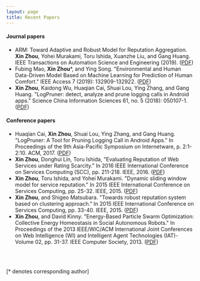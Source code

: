 ```yaml
---
layout: page
title: Recent Papers
---
```


#### Journal papers
- ARM: Toward Adaptive and Robust Model for Reputation Aggregation.  
**Xin Zhou**, Yohei Murakami, Toru Ishida, Xuanzhe Liu, and Gang Huang. IEEE Transactions on Automation Science and Engineering (2019). ([PDF](https://ieeexplore.ieee.org/document/8672470))
- Fubing Mao, **Xin Zhou***, and Ying Song. "Environmental and Human Data-Driven Model Based on Machine Learning for Prediction of Human Comfort." IEEE Access 7 (2019): 132909-132922. ([PDF](https://ieeexplore.ieee.org/stamp/stamp.jsp?tp=&arnumber=8832146))
- **Xin Zhou**, Kaidong Wu, Huaqian Cai, Shuai Lou, Ying Zhang, and Gang Huang. "LogPruner: detect, analyze and prune logging calls in Android apps." Science China Information Sciences 61, no. 5 (2018): 050107-1. ([PDF](http://scis.scichina.com/en/2018/050107.pdf))

#### Conference papers
- Huaqian Cai, **Xin Zhou**, Shuai Lou, Ying Zhang, and Gang Huang. "LogPruner: A Tool for Pruning Logging Call in Android Apps." In Proceedings of the 9th Asia-Pacific Symposium on Internetware, p. 2:1-2:10. ACM, 2017. ([PDF](https://dl.acm.org/citation.cfm?id=3131711))
- **Xin Zhou**, Donghui Lin, Toru Ishida, "Evaluating Reputation of Web Services under Rating Scarcity." In 2016 IEEE International Conference on Services Computing (SCC), pp. 211-218. IEEE, 2016. ([PDF](http://www.ai.soc.i.kyoto-u.ac.jp/~lindh/papers/SCC2016_Zhou.pdf)) 
- **Xin Zhou**, Toru Ishida, and Yohei Murakami. "Dynamic sliding window model for service reputation." In 2015 IEEE International Conference on Services Computing, pp. 25-32. IEEE, 2015. ([PDF](https://arxiv.org/))
- **Xin Zhou**, and Shigeo Matsubara. "Towards robust reputation system based on clustering approach." In 2015 IEEE International Conference on Services Computing, pp. 33-40. IEEE, 2015. ([PDF](https://arxiv.org/))
- **Xin Zhou**, and David Kinny. "Energy-Based Particle Swarm Optimization: Collective Energy Homeostasis in Social Autonomous Robots." In Proceedings of the 2013 IEEE/WIC/ACM International Joint Conferences on Web Intelligence (WI) and Intelligent Agent Technologies (IAT)-Volume 02, pp. 31-37. IEEE Computer Society, 2013. ([PDF](https://arxiv.org/))
<br /> 
<br>
<p>[* denotes corresponding author]</p>
